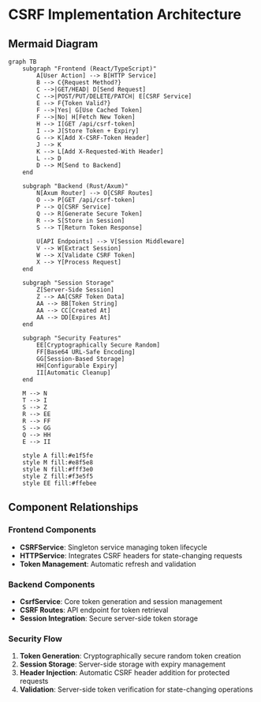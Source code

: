 # CSRF Implementation Architecture

## Mermaid Diagram

```mermaid
graph TB
    subgraph "Frontend (React/TypeScript)"
        A[User Action] --> B[HTTP Service]
        B --> C{Request Method?}
        C -->|GET/HEAD| D[Send Request]
        C -->|POST/PUT/DELETE/PATCH| E[CSRF Service]
        E --> F{Token Valid?}
        F -->|Yes| G[Use Cached Token]
        F -->|No| H[Fetch New Token]
        H --> I[GET /api/csrf-token]
        I --> J[Store Token + Expiry]
        G --> K[Add X-CSRF-Token Header]
        J --> K
        K --> L[Add X-Requested-With Header]
        L --> D
        D --> M[Send to Backend]
    end

    subgraph "Backend (Rust/Axum)"
        N[Axum Router] --> O[CSRF Routes]
        O --> P[GET /api/csrf-token]
        P --> Q[CSRF Service]
        Q --> R[Generate Secure Token]
        R --> S[Store in Session]
        S --> T[Return Token Response]

        U[API Endpoints] --> V[Session Middleware]
        V --> W[Extract Session]
        W --> X[Validate CSRF Token]
        X --> Y[Process Request]
    end

    subgraph "Session Storage"
        Z[Server-Side Session]
        Z --> AA[CSRF Token Data]
        AA --> BB[Token String]
        AA --> CC[Created At]
        AA --> DD[Expires At]
    end

    subgraph "Security Features"
        EE[Cryptographically Secure Random]
        FF[Base64 URL-Safe Encoding]
        GG[Session-Based Storage]
        HH[Configurable Expiry]
        II[Automatic Cleanup]
    end

    M --> N
    T --> I
    S --> Z
    R --> EE
    R --> FF
    S --> GG
    Q --> HH
    E --> II

    style A fill:#e1f5fe
    style M fill:#e8f5e8
    style N fill:#fff3e0
    style Z fill:#f3e5f5
    style EE fill:#ffebee
```

## Component Relationships

### Frontend Components
- **CSRFService**: Singleton service managing token lifecycle
- **HTTPService**: Integrates CSRF headers for state-changing requests
- **Token Management**: Automatic refresh and validation

### Backend Components
- **CsrfService**: Core token generation and session management
- **CSRF Routes**: API endpoint for token retrieval
- **Session Integration**: Secure server-side token storage

### Security Flow
1. **Token Generation**: Cryptographically secure random token creation
2. **Session Storage**: Server-side storage with expiry management
3. **Header Injection**: Automatic CSRF header addition for protected requests
4. **Validation**: Server-side token verification for state-changing operations
